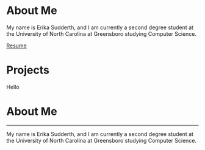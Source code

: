 # About Me
My name is Erika Sudderth, and I am currently a second degree student at the University of North Carolina at Greensboro studying Computer Science. 


[Resume](SchoolWebsiteResumePDF.pdf)

# Projects

Hello



<html>
  <style>
    body {
      background-image: (url)"Kayak.jpeg"
    }
  </style>
  <body>
    <h1> About Me </h1>
    <hr/>
    <p> My name is Erika Sudderth, and I am currently a second degree student at the University of North Carolina at Greensboro studying  Computer Science. 
</p>
  </body>
  
</html>
